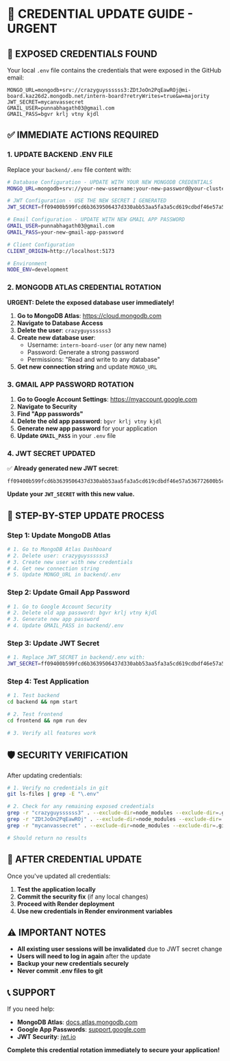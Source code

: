 # 🔐 **CREDENTIAL UPDATE GUIDE - URGENT**

## 🚨 **EXPOSED CREDENTIALS FOUND**

Your local `.env` file contains the credentials that were exposed in the GitHub email:

```
MONGO_URL=mongodb+srv://crazyguyssssss3:ZDtJoOn2PqEawROj@mi-board.kaz26d2.mongodb.net/intern-board?retryWrites=true&w=majority
JWT_SECRET=mycanvassecret
GMAIL_USER=punnabhagath03@gmail.com
GMAIL_PASS=bgvr krlj vtny kjdl
```

## ✅ **IMMEDIATE ACTIONS REQUIRED**

### **1. UPDATE BACKEND .ENV FILE**

Replace your `backend/.env` file content with:

```bash
# Database Configuration - UPDATE WITH YOUR NEW MONGODB CREDENTIALS
MONGO_URL=mongodb+srv://your-new-username:your-new-password@your-cluster.mongodb.net/intern-board?retryWrites=true&w=majority

# JWT Configuration - USE THE NEW SECRET I GENERATED
JWT_SECRET=ff09400b599fcd6b3639506437d330abb53aa5fa3a5cd619cdbdf46e57a536772600b5c04e10b8ddadc225005c6c90949c53555a3dd9583a45f87808418bf9ec

# Email Configuration - UPDATE WITH NEW GMAIL APP PASSWORD
GMAIL_USER=punnabhagath03@gmail.com
GMAIL_PASS=your-new-gmail-app-password

# Client Configuration
CLIENT_ORIGIN=http://localhost:5173

# Environment
NODE_ENV=development
```

### **2. MONGODB ATLAS CREDENTIAL ROTATION**

**URGENT: Delete the exposed database user immediately!**

1. **Go to MongoDB Atlas**: https://cloud.mongodb.com
2. **Navigate to Database Access**
3. **Delete the user**: `crazyguyssssss3`
4. **Create new database user**:
   - Username: `intern-board-user` (or any new name)
   - Password: Generate a strong password
   - Permissions: "Read and write to any database"
5. **Get new connection string** and update `MONGO_URL`

### **3. GMAIL APP PASSWORD ROTATION**

1. **Go to Google Account Settings**: https://myaccount.google.com
2. **Navigate to Security**
3. **Find "App passwords"**
4. **Delete the old app password**: `bgvr krlj vtny kjdl`
5. **Generate new app password** for your application
6. **Update `GMAIL_PASS`** in your `.env` file

### **4. JWT SECRET UPDATED**

✅ **Already generated new JWT secret**:
```
ff09400b599fcd6b3639506437d330abb53aa5fa3a5cd619cdbdf46e57a536772600b5c04e10b8ddadc225005c6c90949c53555a3dd9583a45f87808418bf9ec
```

**Update your `JWT_SECRET` with this new value.**

## 🔧 **STEP-BY-STEP UPDATE PROCESS**

### **Step 1: Update MongoDB Atlas**
```bash
# 1. Go to MongoDB Atlas Dashboard
# 2. Delete user: crazyguyssssss3
# 3. Create new user with new credentials
# 4. Get new connection string
# 5. Update MONGO_URL in backend/.env
```

### **Step 2: Update Gmail App Password**
```bash
# 1. Go to Google Account Security
# 2. Delete old app password: bgvr krlj vtny kjdl
# 3. Generate new app password
# 4. Update GMAIL_PASS in backend/.env
```

### **Step 3: Update JWT Secret**
```bash
# 1. Replace JWT_SECRET in backend/.env with:
JWT_SECRET=ff09400b599fcd6b3639506437d330abb53aa5fa3a5cd619cdbdf46e57a536772600b5c04e10b8ddadc225005c6c90949c53555a3dd9583a45f87808418bf9ec
```

### **Step 4: Test Application**
```bash
# 1. Test backend
cd backend && npm start

# 2. Test frontend
cd frontend && npm run dev

# 3. Verify all features work
```

## 🛡️ **SECURITY VERIFICATION**

After updating credentials:

```bash
# 1. Verify no credentials in git
git ls-files | grep -E "\.env"

# 2. Check for any remaining exposed credentials
grep -r "crazyguyssssss3" . --exclude-dir=node_modules --exclude-dir=.git
grep -r "ZDtJoOn2PqEawROj" . --exclude-dir=node_modules --exclude-dir=.git
grep -r "mycanvassecret" . --exclude-dir=node_modules --exclude-dir=.git

# Should return no results
```

## 🚀 **AFTER CREDENTIAL UPDATE**

Once you've updated all credentials:

1. **Test the application locally**
2. **Commit the security fix** (if any local changes)
3. **Proceed with Render deployment**
4. **Use new credentials in Render environment variables**

## ⚠️ **IMPORTANT NOTES**

- **All existing user sessions will be invalidated** due to JWT secret change
- **Users will need to log in again** after the update
- **Backup your new credentials securely**
- **Never commit .env files to git**

## 📞 **SUPPORT**

If you need help:
- **MongoDB Atlas**: [docs.atlas.mongodb.com](https://docs.atlas.mongodb.com)
- **Google App Passwords**: [support.google.com](https://support.google.com/accounts/answer/185833)
- **JWT Security**: [jwt.io](https://jwt.io)

**Complete this credential rotation immediately to secure your application!** 